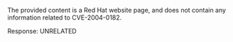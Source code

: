 The provided content is a Red Hat website page, and does not contain any information related to CVE-2004-0182.

Response: UNRELATED